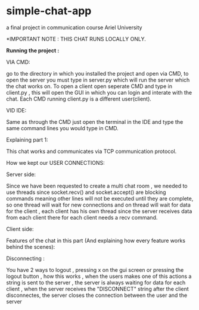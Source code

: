 # simple-chat-app

a final project in communication course Ariel University

*IMPORTANT NOTE : THIS CHAT RUNS LOCALLY ONLY.

__Running the project :__

VIA CMD:

go to the directory in which you installed the project and open via CMD, to open the server you must type in server.py which will run the server which the chat works on.
To open a client open seperate CMD and type in client.py , this will open the GUI in which you can login and interate with the chat. Each CMD running client.py is a different user(client).

VID IDE:

Same as through the CMD just open the terminal in the IDE and type the same command lines you would type in CMD.

Explaining part 1:

This chat works and communicates via TCP communication protocol.

How we kept our USER CONNECTIONS:

Server side:

Since we have been requested to create a multi chat room , we needed to use threads since socket.recv() and socket.accept() are blocking commands meaning other lines will not be 
executed until they are complete, so one thread will wait for new connections and on thread will wait for data for the client , each client has his own thread since the server receives 
data from each client there for each client needs a recv command.

Client side:

Features of the chat in this part (And explaining how every feature works behind the scenes):

 Disconnecting : 
 
 You have 2 ways to logout , pressing x on the gui screen or pressing the logout button , how this works , when the users makes one of this actions a string is sent to the 
 server , the server is always waiting for data for each client  , when the server receives the "DISCONNECT" string after the client disconnectes, the server closes the connection between the 
 user and the server


